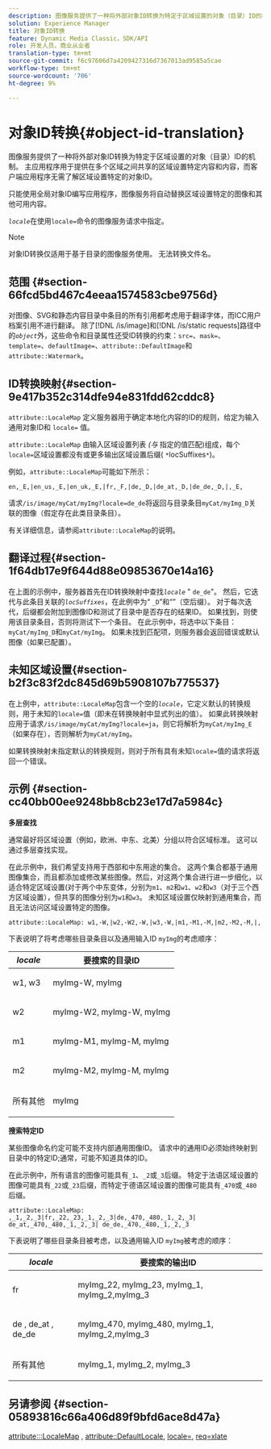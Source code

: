```yaml
---
description: 图像服务提供了一种将外部对象ID转换为特定于区域设置的对象（目录）ID的机制。 主应用程序用于提供在多个区域之间共享的区域设置特定内容和内容，而客户端应用程序无需了解区域设置特定的对象ID。
solution: Experience Manager
title: 对象ID转换
feature: Dynamic Media Classic，SDK/API
role: 开发人员，商业从业者
translation-type: tm+mt
source-git-commit: f6c97606d7a4209427316d7367013ad9585a5cae
workflow-type: tm+mt
source-wordcount: '706'
ht-degree: 9%

---
```



# 对象ID转换{#object-id-translation}

图像服务提供了一种将外部对象ID转换为特定于区域设置的对象（目录）ID的机制。 主应用程序用于提供在多个区域之间共享的区域设置特定内容和内容，而客户端应用程序无需了解区域设置特定的对象ID。

只能使用全局对象ID编写应用程序，图像服务将自动替换区域设置特定的图像和其他可用内容。

*`locale`*&#x200B;在使用`locale=`命令的图像服务请求中指定。

>[!NOTE]
>
>对象ID转换仅适用于基于目录的图像服务使用。 无法转换文件名。

## 范围 {#section-66fcd5bd467c4eeaa1574583cbe9756d}

对图像、SVG和静态内容目录中条目的所有引用都考虑用于翻译字体，而ICC用户档案引用不进行翻译。 除了[!DNL /is/image]和[!DNL /is/static requests]路径中的&#x200B;*`object`*&#x200B;外，这些命令和目录属性还受ID转换的约束：`src=`、`mask=`、`template=`、`defaultImage=`、`attribute::DefaultImage`和`attribute::Watermark`。

## ID转换映射{#section-9e417b352c314dfe94e831fdd62cddc8}

`attribute::LocaleMap` 定义服务器用于确定本地化内容的ID的规则，给定为输入通用对象ID和 `locale=` 值。

`attribute::LocaleMap` 由输入区域设置列表 *(与* 指定的值匹配)组成，每个 `locale=`区域设置都没有或更多输出区域设置后缀( `*`locSuffixes`*`)。

例如，`attribute::LocaleMap`可能如下所示：

`en,_E,|en_us,_E,|en_uk,_E,|fr,_F,|de,_D,|de_at,_D,|de_de,_D,|,_E,`

请求`/is/image/myCat/myImg?locale=de_de`将返回与目录条目`myCat/myImg_D`关联的图像（假定存在此类目录条目）。

有关详细信息，请参阅`attribute::LocaleMap`的说明。

## 翻译过程{#section-1f64db17e9f644d88e09853670e14a16}

在上面的示例中，服务器首先在ID转换映射中查找&#x200B;*`locale`* &quot; `de_de`&quot;。 然后，它迭代与此条目关联的&#x200B;*`locSuffixes`*，在此例中为“ `_D`”和“”（空后缀）。 对于每次迭代，后缀都会附加到图像ID和测试了目录中是否存在的结果ID。 如果找到，则使用该目录条目，否则将测试下一个条目。 在此示例中，将选中以下条目：`myCat/myImg_D`和`myCat/myImg`。 如果未找到匹配项，则服务器会返回错误或默认图像（如果已配置）。

## 未知区域设置{#section-b2f3c83f2dc845d69b5908107b775537}

在上例中，`attribute::LocaleMap`包含一个空的&#x200B;*`locale`*，它定义默认的转换规则，用于未知的`locale=`值（即未在转换映射中显式列出的值）。 如果此转换映射应用于请求`/is/image/myCat/myImg?locale=ja`，则它将解析为`myCat/myImg_E`（如果存在），否则解析为`myCat/myImg`。

如果转换映射未指定默认的转换规则，则对于所有具有未知`locale=`值的请求将返回一个错误。

## 示例 {#section-cc40bb00ee9248bb8cb23e17d7a5984c}

**多层查找**

通常最好将区域设置（例如，欧洲、中东、北美）分组以符合区域标准。 这可以通过多层查找实现。

在此示例中，我们希望支持用于西部和中东用途的集合。 这两个集合都基于通用图像集合，而且都添加或修改某些图像。然后，对这两个集合进行进一步细化，以适合特定区域设置(对于两个中东变体，分别为`m1`、`m2`和`w1`、`w2`和`w3`（对于三个西方区域设置），但共享的图像分别为`w1`和`w3`。 未知区域设置仅映射到通用集合，而且无法访问区域设置特定的图像。

`attribute::LocaleMap: w1,-W,|w2,-W2,-W,|w3,-W,|m1,-M1,-M,|m2,-M2,-M,|,`

下表说明了将考虑哪些目录条目以及通用输入ID `myImg`的考虑顺序：

<table id="table_97EB13E3DB9B48D3A4184D5ECC8E9F86"> 
 <thead> 
  <tr> 
   <th class="entry"> <b> <i>locale</i> </b> </th> 
   <th class="entry"> <b>要搜索的目录ID</b> </th> 
  </tr> 
 </thead>
 <tbody> 
  <tr> 
   <td> <p> <span class="codeph"> w1, w3 </span> </p> </td> 
   <td> <p> <span class="codeph"> myImg-W, myImg </span> </p> </td> 
  </tr> 
  <tr> 
   <td> <p> <span class="codeph"> w2 </span> </p> </td> 
   <td> <p> <span class="codeph"> myImg-W2, myImg-W, myImg </span> </p> </td> 
  </tr> 
  <tr> 
   <td> <p> <span class="codeph"> m1 </span> </p> </td> 
   <td> <p> <span class="codeph"> myImg-M1, myImg-M, myImg </span> </p> </td> 
  </tr> 
  <tr> 
   <td> <p> <span class="codeph"> m2 </span> </p> </td> 
   <td> <p> <span class="codeph"> myImg-M2, myImg-M, myImg </span> </p> </td> 
  </tr> 
  <tr> 
   <td> <p>所有其他 </p> </td> 
   <td> <p> <span class="codeph"> myImg  </span> </p> </td> 
  </tr> 
 </tbody> 
</table>

**搜索特定ID**

某些图像命名约定可能不支持内部通用图像ID。 请求中的通用ID必须始终映射到目录中的特定ID;通常，可能不知道具体的ID。

在此示例中，所有语言的图像可能具有`_1`、`_2`或`_3`后缀。 特定于法语区域设置的图像可能具有`_22`或`_23`后缀，而特定于德语区域设置的图像可能具有`_470`或`_480`后缀。

`attribute::LocaleMap: ,_1,_2,_3|fr,_22,_23,_1,_2,_3|de,_470,_480,_1,_2,_3| de_at,_470,_480,_1,_2,_3| de_de,_470,_480,_1,_2,_3`

下表说明了哪些目录条目被考虑，以及通用输入ID `myImg`被考虑的顺序：

<table id="table_A7EE4AA0F1C24284B83CC4B40622D24F"> 
 <thead> 
  <tr> 
   <th class="entry"> <b> <i>locale</i> </b> </th> 
   <th class="entry"> <b>要搜索的输出ID</b> </th> 
  </tr> 
 </thead>
 <tbody> 
  <tr> 
   <td> <p> <span class="codeph"> fr </span> </p> </td> 
   <td> <p> <span class="codeph"> myImg_22, myImg_23, myImg_1, myImg_2,myImg_3 </span> </p> </td> 
  </tr> 
  <tr> 
   <td> <p> <span class="codeph"> de  </span>,  <span class="codeph"> de_at  </span>,  <span class="codeph"> de_de  </span> </p> </td> 
   <td> <p> <span class="codeph"> myImg_470, myImg_480, myImg_1, myImg_2,myImg_3 </span> </p> </td> 
  </tr> 
  <tr> 
   <td> <p>所有其他 </p> </td> 
   <td> <p> <span class="codeph"> myImg_1, myImg_2, myImg_3 </span> </p> </td> 
  </tr> 
 </tbody> 
</table>

## 另请参阅 {#section-05893816c66a406d89f9bfd6ace8d47a}

[attribute:::LocaleMap](../../../../../is-api/image-catalog/image-serving-api-ref/c-image-catalog-reference/c-attributes-reference/r-localemap.md#reference-49bbf598f8ea47c3a563755cef306318) ,  [attribute::DefaultLocale](../../../../../is-api/image-catalog/image-serving-api-ref/c-image-catalog-reference/c-attributes-reference/r-defaultlocale.md#reference-69462ad9923f464f80c2c012342a6b6b),  [locale=](../../../../../is-api/http-ref/image-serving-api-ref/c-http-protocol-reference/c-command-reference/r-locale.md#reference-8a846b2fbc004a12821b956ed3b25cfb),  [req=xlate](../../../../../is-api/http-ref/image-serving-api-ref/c-http-protocol-reference/c-command-reference/r-req/r-req.md#reference-907cdb4a97034db7ad94695f25552e76)
